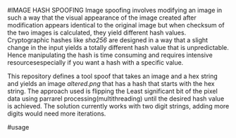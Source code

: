 #IMAGE HASH SPOOFING
Image spoofing involves modifying an image in such a way that the visual appearance of the image created after modification appears identical to the original image but
when checksum of the two images is calculated, they yield different hash values. Cryptographic hashes like *sha256* are designed in a way that
a slight change in the input yields a totally different hash value that is unpredictable. Hence manipulating the hash is time consuming and requires intensive resourcesespecially if you want a hash with a specific value.

This repository defines a tool spoof that takes an image and a hex string and yields an image *altered.png* that has a hash that starts with the hex string. The approach used is flipping the Least significant bit of the pixel data using parrarel processing(multithreading) until the desired hash value is achieved. The solution currently works with two digit strings, adding more digits would need more iterations.

#usage


